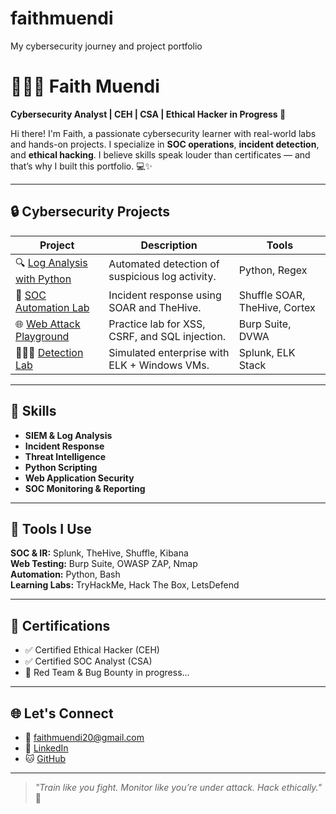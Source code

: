 # faithmuendi
My cybersecurity journey and project portfolio

# 👩🏽‍💻 Faith Muendi

**Cybersecurity Analyst | CEH | CSA | Ethical Hacker in Progress 🚀**

Hi there! I'm Faith, a passionate cybersecurity learner with real-world labs and hands-on projects. I specialize in **SOC operations**, **incident detection**, and **ethical hacking**. I believe skills speak louder than certificates — and that’s why I built this portfolio. 💻✨

---

## 🔒 Cybersecurity Projects

| Project | Description | Tools |
|--------|-------------|-------|
| 🔍 [Log Analysis with Python](https://github.com/faithmuendi/log-analysis) | Automated detection of suspicious log activity. | Python, Regex |
| 🚨 [SOC Automation Lab](https://github.com/faithmuendi/soc-automation-lab) | Incident response using SOAR and TheHive. | Shuffle SOAR, TheHive, Cortex |
| 🌐 [Web Attack Playground](https://github.com/faithmuendi/web-attack-lab) | Practice lab for XSS, CSRF, and SQL injection. | Burp Suite, DVWA |
| 🕵🏽‍♀️ [Detection Lab](https://github.com/faithmuendi/detection-lab) | Simulated enterprise with ELK + Windows VMs. | Splunk, ELK Stack |

---

## 🧠 Skills

- **SIEM & Log Analysis**
- **Incident Response**
- **Threat Intelligence**
- **Python Scripting**
- **Web Application Security**
- **SOC Monitoring & Reporting**

---

## 🧰 Tools I Use

**SOC & IR:** Splunk, TheHive, Shuffle, Kibana  
**Web Testing:** Burp Suite, OWASP ZAP, Nmap  
**Automation:** Python, Bash  
**Learning Labs:** TryHackMe, Hack The Box, LetsDefend

---

## 📜 Certifications

- ✅ Certified Ethical Hacker (CEH)
- ✅ Certified SOC Analyst (CSA)
- 🏁 Red Team & Bug Bounty in progress...

---

## 🌐 Let's Connect

- 📧 [faithmuendi20@gmail.com](mailto:faithmuendi20@gmail.com)
- 💼 [LinkedIn](https://linkedin.com/in/faith-muendi-95a924188)
- 🐱 [GitHub](https://github.com/faithmuendi)

---

> *"Train like you fight. Monitor like you’re under attack. Hack ethically."* 💬
